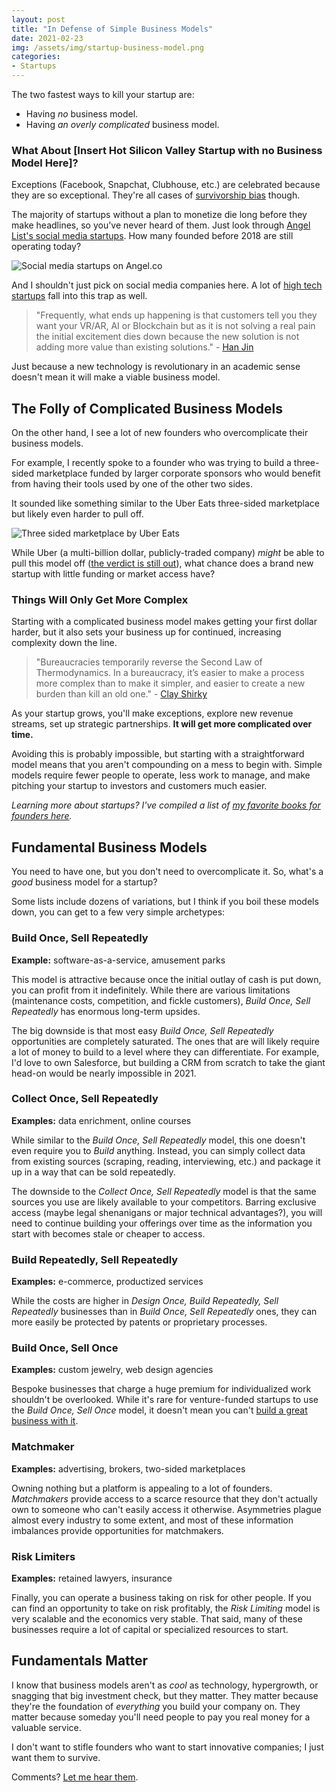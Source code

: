 ```yaml
---
layout: post
title: "In Defense of Simple Business Models"
date: 2021-02-23
img: /assets/img/startup-business-model.png
categories:
- Startups
---
```


The two fastest ways to kill your startup are:

- Having _no_ business model.
- Having _an overly complicated_ business model.

### What About [Insert Hot Silicon Valley Startup with no Business Model Here]?

Exceptions (Facebook, Snapchat, Clubhouse, etc.) are celebrated because they are so exceptional. They're all cases of [survivorship bias](https://en.wikipedia.org/wiki/Survivorship_bias) though.

The majority of startups without a plan to monetize die long before they make headlines, so you've never heard of them. Just look through [Angel List's social media startups](https://angel.co/social-media). How many founded before 2018 are still operating today?

![Social media startups on Angel.co](https://i.imgur.com/d4ejyYi.png)

And I shouldn't just pick on social media companies here. A lot of [high tech startups](https://www.karllhughes.com/posts/high-tech-enabled) fall into this trap as well.

> "Frequently, what ends up happening is that customers tell you they want your VR/AR, AI or Blockchain but as it is not solving a real pain the initial excitement dies down because the new solution is not adding more value than existing solutions." - [Han Jin](https://www.forbes.com/sites/hanjin/2018/10/02/not-technology-but-a-business-model-makes-a-startup-dominate-a-new-industry/?sh=592d767733db)

Just because a new technology is revolutionary in an academic sense doesn't mean it will make a viable business model.

## The Folly of Complicated Business Models

On the other hand, I see a lot of new founders who overcomplicate their business models.

For example, I recently spoke to a founder who was trying to build a three-sided marketplace funded by larger corporate sponsors who would benefit from having their tools used by one of the other two sides.

It sounded like something similar to the Uber Eats three-sided marketplace but likely even harder to pull off.

![Three sided marketplace by Uber Eats](https://i.imgur.com/qUOeaUG.png)

While Uber (a multi-billion dollar, publicly-traded company) _might_ be able to pull this model off ([the verdict is still out](https://nymag.com/intelligencer/2020/08/if-uber-eats-isnt-profitable-now-when-can-it-be.html)), what chance does a brand new startup with little funding or market access have?

### Things Will Only Get More Complex
Starting with a complicated business model makes getting your first dollar harder, but it also sets your business up for continued, increasing complexity down the line.

> "Bureaucracies temporarily reverse the Second Law of Thermodynamics. In a bureaucracy, it’s easier to make a process more complex than to make it simpler, and easier to create a new burden than kill an old one." - [Clay Shirky](https://jarche.com/2010/04/the-collapse-of-complicated-business-models/)

As your startup grows, you'll make exceptions, explore new revenue streams, set up strategic partnerships. **It will get more complicated over time.**

Avoiding this is probably impossible, but starting with a straightforward model means that you aren't compounding on a mess to begin with. Simple models require fewer people to operate, less work to manage, and make pitching your startup to investors and customers much easier.

_Learning more about startups? I've compiled a list of [my favorite books for founders here](https://www.karllhughes.com/posts/startup-books)._

## Fundamental Business Models
You need to have one, but you don't need to overcomplicate it. So, what's a *good* business model for a startup?

Some lists include dozens of variations, but I think if you boil these models down, you can get to a few very simple archetypes:

### Build Once, Sell Repeatedly
**Example:** software-as-a-service, amusement parks

This model is attractive because once the initial outlay of cash is put down, you can profit from it indefinitely. While there are various limitations (maintenance costs, competition, and fickle customers), *Build Once, Sell Repeatedly* has enormous long-term upsides.

The big downside is that most easy *Build Once, Sell Repeatedly* opportunities are completely saturated. The ones that are will likely require a lot of money to build to a level where they can differentiate. For example, I'd love to own Salesforce, but building a CRM from scratch to take the giant head-on would be nearly impossible in 2021.

### Collect Once, Sell Repeatedly
**Examples:** data enrichment, online courses

While similar to the *Build Once, Sell Repeatedly* model, this one doesn't even require you to *Build* anything. Instead, you can simply collect data from existing sources (scraping, reading, interviewing, etc.) and package it up in a way that can be sold repeatedly.

The downside to the *Collect Once, Sell Repeatedly* model is that the same sources you use are likely available to your competitors. Barring exclusive access (maybe legal shenanigans or major technical advantages?), you will need to continue building your offerings over time as the information you start with becomes stale or cheaper to access.

### Build Repeatedly, Sell Repeatedly
**Examples:** e-commerce, productized services

While the costs are higher in *Design Once, Build Repeatedly, Sell Repeatedly* businesses than in *Build Once, Sell Repeatedly* ones, they can more easily be protected by patents or proprietary processes.

### Build Once, Sell Once
**Examples:** custom jewelry, web design agencies

Bespoke businesses that charge a huge premium for individualized work shouldn't be overlooked. While it's rare for venture-funded startups to use the *Build Once, Sell Once* model, it doesn't mean you can't [build a great business with it](https://www.inc.com/magazine/201603/kalee-thompson/how-to-expand-custom-design-business.html).

### Matchmaker
**Examples:** advertising, brokers, two-sided marketplaces

Owning nothing but a platform is appealing to a lot of founders. *Matchmakers* provide access to a scarce resource that they don't actually own to someone who can't easily access it otherwise. Asymmetries plague almost every industry to some extent, and most of these information imbalances provide opportunities for matchmakers.

### Risk Limiters
**Examples:** retained lawyers, insurance

Finally, you can operate a business taking on risk for other people. If you can find an opportunity to take on risk profitably, the *Risk Limiting* model is very scalable and the economics very stable. That said, many of these businesses require a lot of capital or specialized resources to start.

## Fundamentals Matter
I know that business models aren't as *cool* as technology, hypergrowth, or snagging that big investment check, but they matter. They matter because they're the foundation of _everything_ you build your company on. They matter because someday you'll need people to pay you real money for a valuable service.

I don't want to stifle founders who want to start innovative companies; I just want them to survive.

Comments? [Let me hear them](https://twitter.com/KarlLHughes).

